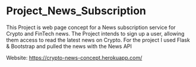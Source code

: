 # Project_News_Subscription
This Project is web page concept for a News subscription service for Crypto and FinTech news. 
The Project intends to sign up a user, allowing them access to read the latest news on Crypto.
For the project I used Flask & Bootstrap and pulled the news with the News API

Website: https://crypto-news-concept.herokuapp.com/